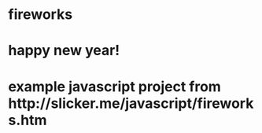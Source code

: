 # fireworks
<h1>happy new year!<h1>
example javascript project from http://slicker.me/javascript/fireworks.htm
